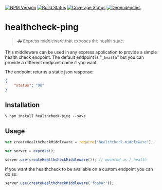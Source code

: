 [![NPM Version](https://img.shields.io/npm/v/healthcheck-ping.svg?style=flat)](https://www.npmjs.org/package/healthcheck-ping)
[![Build Status](https://img.shields.io/travis/holidaycheck/healthcheck-ping/master.svg?style=flat)](https://travis-ci.org/holidaycheck/healthcheck-ping)
[![Coverage Status](https://img.shields.io/coveralls/holidaycheck/healthcheck-ping.svg?style=flat)](https://coveralls.io/r/holidaycheck/healthcheck-ping)
[![Dependencies](http://img.shields.io/david/holidaycheck/healthcheck-ping.svg?style=flat)](https://david-dm.org/holidaycheck/healthcheck-ping)

healthcheck-ping
======================

> :ambulance: Express middleware that exposes the health state.

This middleware can be used in any express application to provide a simple health check endpoint.
The default endpoint is "`_health`" but you can provide a different endpoint name if you want.

The endpoint returns a static json response:

```json
{
    "status": "OK"
}
```
## Installation
```
$ npm install healthcheck-ping --save
```

## Usage

```js
var createHealthcheckMiddleware = require('healthcheck-middleware');

var server = express();

server.use(createHealthcheckMiddleware()); // mounted as /_health
```

If you want the healthcheck to be available on a custom endpoint you can do so:

```js
server.use(createHealthcheckMiddleware('foobar'));
```
